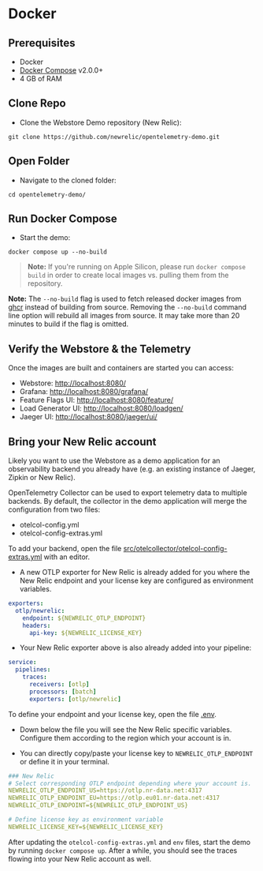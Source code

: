 # Docker

## Prerequisites

- Docker
- [Docker Compose](https://docs.docker.com/compose/install/#install-compose) v2.0.0+
- 4 GB of RAM

## Clone Repo

- Clone the Webstore Demo repository (New Relic):

```shell
git clone https://github.com/newrelic/opentelemetry-demo.git
```

## Open Folder

- Navigate to the cloned folder:

```shell
cd opentelemetry-demo/
```

## Run Docker Compose

- Start the demo:

```shell
docker compose up --no-build
```

> **Note:** If you're running on Apple Silicon, please run `docker compose
> build` in order to create local images vs. pulling them from the repository.

**Note:** The `--no-build` flag is used to fetch released docker images from
[ghcr](http://ghcr.io/open-telemetry/demo) instead of building from source.
Removing the `--no-build` command line option will rebuild all images from
source. It may take more than 20 minutes to build if the flag is omitted.

## Verify the Webstore & the Telemetry

Once the images are built and containers are started you can access:

- Webstore: <http://localhost:8080/>
- Grafana: <http://localhost:8080/grafana/>
- Feature Flags UI: <http://localhost:8080/feature/>
- Load Generator UI: <http://localhost:8080/loadgen/>
- Jaeger UI: <http://localhost:8080/jaeger/ui/>

## Bring your New Relic account

Likely you want to use the Webstore as a demo application for an observability
backend you already have (e.g. an existing instance of Jaeger, Zipkin or New Relic).

OpenTelemetry Collector can be used to export telemetry data to multiple
backends. By default, the collector in the demo application will merge the
configuration from two files:

- otelcol-config.yml
- otelcol-config-extras.yml

To add your backend, open the file
[src/otelcollector/otelcol-config-extras.yml](../src/otelcollector/otelcol-config-extras.yml)
with an editor.

- A new OTLP exporter for New Relic is already added for you where the New Relic endpoint and your license key are configured as environment variables.

```yaml
exporters:
  otlp/newrelic:
    endpoint: ${NEWRELIC_OTLP_ENDPOINT}
    headers:
      api-key: ${NEWRELIC_LICENSE_KEY}
```

- Your New Relic exporter above is also already added into your pipeline:

```yaml
service:
  pipelines:
    traces:
      receivers: [otlp]
      processors: [batch]
      exporters: [otlp/newrelic]
```

To define your endpoint and your license key, open the file [.env](../.env).

- Down below the file you will see the New Relic specific variables. Configure them according to the region which your account is in.

- You can directly copy/paste your license key to `NEWRELIC_OTLP_ENDPOINT` or define it in your terminal.

```yaml
### New Relic
# Select corresponding OTLP endpoint depending where your account is.
NEWRELIC_OTLP_ENDPOINT_US=https://otlp.nr-data.net:4317
NEWRELIC_OTLP_ENDPOINT_EU=https://otlp.eu01.nr-data.net:4317
NEWRELIC_OTLP_ENDPOINT=${NEWRELIC_OTLP_ENDPOINT_US}

# Define license key as environment variable
NEWRELIC_LICENSE_KEY=${NEWRELIC_LICENSE_KEY}
```

After updating the `otelcol-config-extras.yml` and `env` files, start the demo by running
`docker compose up`. After a while, you should see the traces flowing into
your New Relic account as well.
